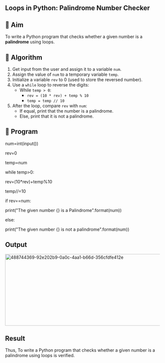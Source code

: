 ## Loops in Python: Palindrome Number Checker

## 🎯 Aim
To write a Python program that checks whether a given number is a **palindrome** using loops.

## 🧠 Algorithm
1. Get input from the user and assign it to a variable `num`.
2. Assign the value of `num` to a temporary variable `temp`.
3. Initialize a variable `rev` to 0 (used to store the reversed number).
4. Use a `while` loop to reverse the digits:
   - While `temp > 0`:
     - `rev = (10 * rev) + temp % 10`
     - `temp = temp // 10`
5. After the loop, compare `rev` with `num`:
   - If equal, print that the number is a palindrome.
   - Else, print that it is not a palindrome.

## 🧾 Program
num=int(input())

rev=0

temp=num

while temp>0:

rev=(10*rev)+temp%10

temp//=10

if rev==num:

print("The given number {} is a Palindrome".format(num))

else:

print("The given number {} is not a palindrome".format(num))
## Output

<img width="1247" height="233" alt="488744369-92e202b9-0a0c-4aa1-b66d-356cfdfe412e" src="https://github.com/user-attachments/assets/027f36b1-a847-4063-84a6-42d6666f580b" />

## Result
Thus, To write a Python program that checks whether a given number is a palindrome using loops is verified.
